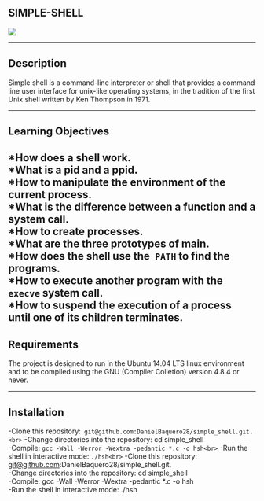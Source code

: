 SIMPLE-SHELL
---------------

<img src = "https://d2z6c3c3r6k4bx.cloudfront.net/uploads/event/logo/1061432/a991d937097e8176adf1ea7196beb80f.png">

----------------
Description
-------------
Simple shell is a command-line interpreter or shell that provides a command line user interface for unix-like operating systems, in the tradition of the first Unix shell written by Ken Thompson in 1971.

--------------
Learning Objectives
--------------
*How does a shell work.<br>
*What is a pid and a ppid.<br>
*How to manipulate the environment of the current process.<br>
*What is the difference between a function and a system call.<br>
*How to create processes.<br>
*What are the three prototypes of main.<br>
*How does the shell use the``` PATH``` to find the programs.<br>
*How to execute another program with the``` execve``` system call.<br>
*How to suspend the execution of a process until one of its children terminates.<br>
--------------
Requirements
--------------------------------
The project is designed to run in the Ubuntu 14.04 LTS linux environment and to be compiled using the GNU (Compiler Colletion) version 4.8.4 or never.

---------------
Installation
---------------------

-Clone this repository:``` git@github.com:DanielBaquero28/simple_shell.git.<br>```
-Change directories into the repository: cd simple_shell<br>
-Compile: ```gcc -Wall -Werror -Wextra -pedantic *.c -o hsh<br>```
-Run the shell in interactive mode: ```./hsh<br>```
-Clone this repository: git@github.com:DanielBaquero28/simple_shell.git.<br>
-Change directories into the repository: cd simple_shell<br>
-Compile: gcc -Wall -Werror -Wextra -pedantic *.c -o hsh<br>
-Run the shell in interactive mode: ./hsh<br>
